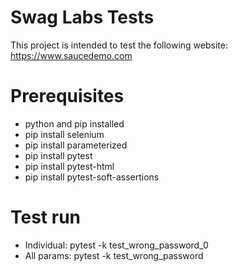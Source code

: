 # Swag Labs Tests
This project is intended to test the following website: https://www.saucedemo.com

# Prerequisites
- python and pip installed
- pip install selenium
- pip install parameterized
- pip install pytest
- pip install pytest-html
- pip install pytest-soft-assertions

# Test run
- Individual: pytest -k test_wrong_password_0
- All params: pytest -k test_wrong_password

